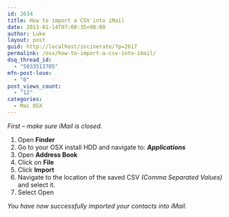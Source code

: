 ```yaml
---
id: 2634
title: How to import a CSV into iMail
date: 2013-01-14T07:08:35+00:00
author: Luke
layout: post
guid: http://localhost/incinerate/?p=2617
permalink: /osx/how-to-import-a-csv-into-imail/
dsq_thread_id:
  - "5033513705"
mfn-post-love:
  - "0"
post_views_count:
  - "12"
categories:
  - Mac OSX
---
```

_First – make sure iMail is closed._

  1. Open **Finder**
  2. Go to your OSX install HDD and navigate to: **_Applications_**
  3. Open **Address Book**
  4. Click on **File**
  5. Click **Import**
  6. Navigate to the location of the saved CSV _(Comma Separated Values)_ and select it.
  7. Select Open

_You have now successfully imported your contacts into iMail._